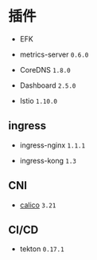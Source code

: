 # 插件

* EFK

* metrics-server `0.6.0`

* CoreDNS `1.8.0`

* Dashboard `2.5.0`

* Istio `1.10.0`

## ingress

* ingress-nginx `1.1.1`

* ingress-kong `1.3`

## CNI

* [calico](https://docs.projectcalico.org/getting-started/kubernetes/self-managed-onprem/) `3.21`

## CI/CD

* tekton `0.17.1`
